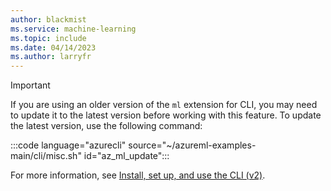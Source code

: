 ```yaml
---
author: blackmist
ms.service: machine-learning
ms.topic: include
ms.date: 04/14/2023
ms.author: larryfr
---
```


> [!IMPORTANT]
> If you are using an older version of the `ml` extension for CLI, you may need to update it to the latest version before working with this feature. To update the latest version, use the following command:
>
> :::code language="azurecli" source="~/azureml-examples-main/cli/misc.sh" id="az_ml_update":::
>
> For more information, see [Install, set up, and use the CLI (v2)](../how-to-configure-cli.md).